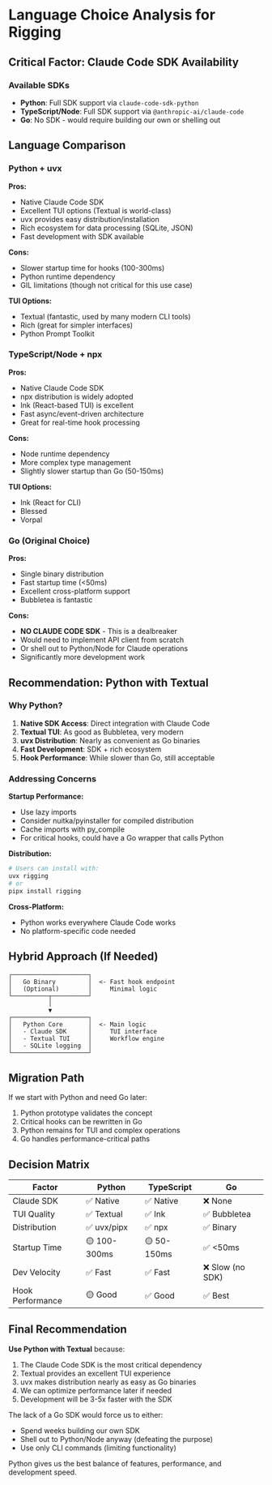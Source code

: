 # Language Choice Analysis for Rigging

## Critical Factor: Claude Code SDK Availability

### Available SDKs
- **Python**: Full SDK support via `claude-code-sdk-python`
- **TypeScript/Node**: Full SDK support via `@anthropic-ai/claude-code`
- **Go**: No SDK - would require building our own or shelling out

## Language Comparison

### Python + uvx
**Pros:**
- Native Claude Code SDK
- Excellent TUI options (Textual is world-class)
- uvx provides easy distribution/installation
- Rich ecosystem for data processing (SQLite, JSON)
- Fast development with SDK available

**Cons:**
- Slower startup time for hooks (100-300ms)
- Python runtime dependency
- GIL limitations (though not critical for this use case)

**TUI Options:**
- Textual (fantastic, used by many modern CLI tools)
- Rich (great for simpler interfaces)
- Python Prompt Toolkit

### TypeScript/Node + npx
**Pros:**
- Native Claude Code SDK
- npx distribution is widely adopted
- Ink (React-based TUI) is excellent
- Fast async/event-driven architecture
- Great for real-time hook processing

**Cons:**
- Node runtime dependency
- More complex type management
- Slightly slower startup than Go (50-150ms)

**TUI Options:**
- Ink (React for CLI)
- Blessed
- Vorpal

### Go (Original Choice)
**Pros:**
- Single binary distribution
- Fast startup time (<50ms)
- Excellent cross-platform support
- Bubbletea is fantastic

**Cons:**
- **NO CLAUDE CODE SDK** - This is a dealbreaker
- Would need to implement API client from scratch
- Or shell out to Python/Node for Claude operations
- Significantly more development work

## Recommendation: Python with Textual

### Why Python?
1. **Native SDK Access**: Direct integration with Claude Code
2. **Textual TUI**: As good as Bubbletea, very modern
3. **uvx Distribution**: Nearly as convenient as Go binaries
4. **Fast Development**: SDK + rich ecosystem
5. **Hook Performance**: While slower than Go, still acceptable

### Addressing Concerns

**Startup Performance:**
- Use lazy imports
- Consider nuitka/pyinstaller for compiled distribution
- Cache imports with py_compile
- For critical hooks, could have a Go wrapper that calls Python

**Distribution:**
```bash
# Users can install with:
uvx rigging
# or
pipx install rigging
```

**Cross-Platform:**
- Python works everywhere Claude Code works
- No platform-specific code needed

## Hybrid Approach (If Needed)

```
┌─────────────────────┐
│   Go Binary         │  <- Fast hook endpoint
│   (Optional)        │     Minimal logic
└──────────┬──────────┘
           │
           ▼
┌─────────────────────┐
│   Python Core       │  <- Main logic
│   - Claude SDK      │     TUI interface
│   - Textual TUI     │     Workflow engine
│   - SQLite logging  │
└─────────────────────┘
```

## Migration Path

If we start with Python and need Go later:
1. Python prototype validates the concept
2. Critical hooks can be rewritten in Go
3. Python remains for TUI and complex operations
4. Go handles performance-critical paths

## Decision Matrix

| Factor | Python | TypeScript | Go |
|--------|--------|------------|-----|
| Claude SDK | ✅ Native | ✅ Native | ❌ None |
| TUI Quality | ✅ Textual | ✅ Ink | ✅ Bubbletea |
| Distribution | ✅ uvx/pipx | ✅ npx | ✅ Binary |
| Startup Time | 🟡 100-300ms | 🟡 50-150ms | ✅ <50ms |
| Dev Velocity | ✅ Fast | ✅ Fast | ❌ Slow (no SDK) |
| Hook Performance | 🟡 Good | ✅ Good | ✅ Best |

## Final Recommendation

**Use Python with Textual** because:
1. The Claude Code SDK is the most critical dependency
2. Textual provides an excellent TUI experience
3. uvx makes distribution nearly as easy as Go binaries
4. We can optimize performance later if needed
5. Development will be 3-5x faster with the SDK

The lack of a Go SDK would force us to either:
- Spend weeks building our own SDK
- Shell out to Python/Node anyway (defeating the purpose)
- Use only CLI commands (limiting functionality)

Python gives us the best balance of features, performance, and development speed.